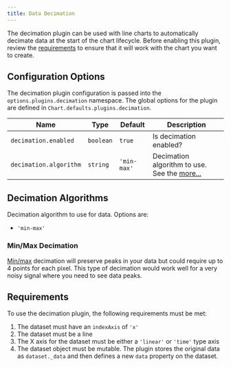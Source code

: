 ```yaml
---
title: Data Decimation
---
```


The decimation plugin can be used with line charts to automatically decimate data at the start of the chart lifecycle. Before enabling this plugin, review the [requirements](#requirements) to ensure that it will work with the chart you want to create.

## Configuration Options

The decimation plugin configuration is passed into the `options.plugins.decimation` namespace. The global options for the plugin are defined in `Chart.defaults.plugins.decimation`.

| Name | Type | Default | Description
| ---- | ---- | ------- | -----------
| `decimation.enabled` | `boolean` | `true` | Is decimation enabled?
| `decimation.algorithm` | `string` | `'min-max'` | Decimation algorithm to use. See the [more...](#decimation-algorithms)

## Decimation Algorithms

Decimation algorithm to use for data. Options are:

* `'min-max'`

### Min/Max Decimation

[Min/max](https://digital.ni.com/public.nsf/allkb/F694FFEEA0ACF282862576020075F784) decimation will preserve peaks in your data but could require up to 4 points for each pixel. This type of decimation would work well for a very noisy signal where you need to see data peaks.

## Requirements

To use the decimation plugin, the following requirements must be met:

1. The dataset must have an `indexAxis` of `'x'`
2. The dataset must be a line
3. The X axis for the dataset must be either a `'linear'` or `'time'` type axis
4. The dataset object must be mutable. The plugin stores the original data as `dataset._data` and then defines a new `data` property on the dataset.
